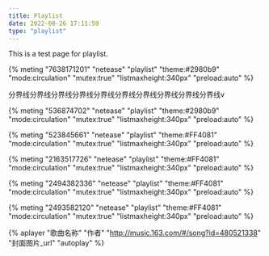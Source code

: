 ```yaml
---
title: Playlist
date: 2022-08-26 17:11:59
type: "playlist"
---
```

This is a test page for playlist.

{% meting "7638171201" "netease" "playlist" "theme:#2980b9" "mode:circulation" "mutex:true" "listmaxheight:340px" "preload:auto" %}

分界线分界线分界线分界线分界线分界线分界线分界线分界线分界线v

{% meting "536874702" "netease" "playlist" "theme:#2980b9" "mode:circulation" "mutex:true" "listmaxheight:340px" "preload:auto" %}

{% meting "523845661" "netease" "playlist" "theme:#FF4081" "mode:circulation" "mutex:true" "listmaxheight:340px" "preload:auto" %}

{% meting "2163517726" "netease" "playlist" "theme:#FF4081" "mode:circulation" "mutex:true" "listmaxheight:340px" "preload:auto" %}


{% meting "2494382336" "netease" "playlist" "theme:#FF4081" "mode:circulation" "mutex:true" "listmaxheight:340px" "preload:auto" %}

{% meting "2493582120" "netease" "playlist" "theme:#FF4081" "mode:circulation" "mutex:true" "listmaxheight:340px" "preload:auto" %}

{% aplayer "歌曲名称" "作者" "http://music.163.com/#/song?id=480521338" "封面图片_url" "autoplay" %}
